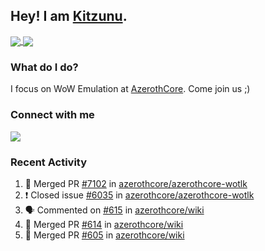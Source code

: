 ## Hey! I am [Kitzunu](https://Github.com/Kitzunu).

<a href="https://github-readme-stats.kitzunu.vercel.app/api?username=Kitzunu&show_icons=true&theme=dark">
  <img align="center" src="https://github-readme-stats.kitzunu.vercel.app/api?username=Kitzunu&show_icons=true&theme=dark" />
</a>
<a href="https://github-readme-stats.kitzunu.vercel.app/api?username=Kitzunu&show_icons=true&theme=dark">
  <img align="center" src="https://github-readme-stats.vercel.app/api/top-langs/?username=Kitzunu&layout=compact&theme=dark" />
</a>

### What do I do?

I focus on WoW Emulation at [AzerothCore](https://Github.com/AzerothCore). Come join us ;)

### Connect with me
[![](https://img.shields.io/badge/AzerothCore%20Discord-Connect%20with%20me!-green)](https://discord.com/invite/gkt4y2x)

### Recent Activity

<!--START_SECTION:activity-->
1. 🎉 Merged PR [#7102](https://github.com/azerothcore/azerothcore-wotlk/pull/7102) in [azerothcore/azerothcore-wotlk](https://github.com/azerothcore/azerothcore-wotlk)
2. ❗️ Closed issue [#6035](https://github.com/azerothcore/azerothcore-wotlk/issues/6035) in [azerothcore/azerothcore-wotlk](https://github.com/azerothcore/azerothcore-wotlk)
3. 🗣 Commented on [#615](https://github.com/azerothcore/wiki/issues/615) in [azerothcore/wiki](https://github.com/azerothcore/wiki)
4. 🎉 Merged PR [#614](https://github.com/azerothcore/wiki/pull/614) in [azerothcore/wiki](https://github.com/azerothcore/wiki)
5. 🎉 Merged PR [#605](https://github.com/azerothcore/wiki/pull/605) in [azerothcore/wiki](https://github.com/azerothcore/wiki)
<!--END_SECTION:activity-->
